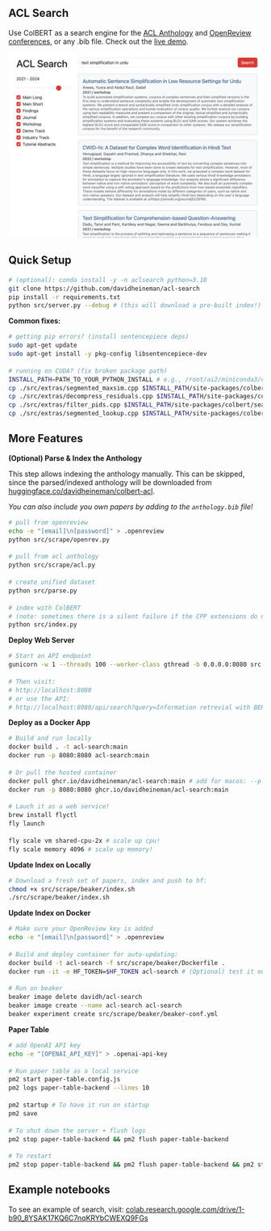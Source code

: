 ## ACL Search

Use ColBERT as a search engine for the [ACL Anthology](https://aclanthology.org/)  and [OpenReview conferences](https://openreview.net/), or any .bib file. Check out the [live demo](https://acl-search.fly.dev/).

<div align="center">
    <img src="./src/static/demo.jpg" width="600" />
</div>

## Quick Setup

```sh
# (optional): conda install -y -n aclsearch python=3.10
git clone https://github.com/davidheineman/acl-search
pip install -r requirements.txt 
python src/server.py --debug # (this will download a pre-built index!)
```

**Common fixes:**

```sh
# getting pip errors? (install sentencepiece deps)
sudo apt-get update
sudo apt-get install -y pkg-config libsentencepiece-dev

# running on CUDA? (fix broken package path)
INSTALL_PATH=PATH_TO_YOUR_PYTHON_INSTALL # e.g., /root/ai2/miniconda3/envs/acl_search/lib/python3.10
cp ./src/extras/segmented_maxsim.cpp $INSTALL_PATH/site-packages/colbert/modeling/segmented_maxsim.cpp
cp ./src/extras/decompress_residuals.cpp $INSTALL_PATH/site-packages/colbert/search/decompress_residuals.cpp
cp ./src/extras/filter_pids.cpp $INSTALL_PATH/site-packages/colbert/search/filter_pids.cpp
cp ./src/extras/segmented_lookup.cpp $INSTALL_PATH/site-packages/colbert/search/segmented_lookup.cpp
```

## More Features

**(Optional) Parse & Index the Anthology**

This step allows indexing the anthology manually. This can be skipped, since the parsed/indexed anthology will be downloaded from [huggingface.co/davidheineman/colbert-acl](https://huggingface.co/davidheineman/colbert-acl).

*You can also include you own papers by adding to the `anthology.bib` file!*

```sh
# pull from openreview
echo -e "[email]\n[password]" > .openreview
python src/scrape/openrev.py

# pull from acl anthology
python src/scrape/acl.py

# create unified dataset
python src/parse.py

# index with ColBERT 
# (note: sometimes there is a silent failure if the CPP extensions do not exist)
python src/index.py
```

**Deploy Web Server**
```sh
# Start an API endpoint
gunicorn -w 1 --threads 100 --worker-class gthread -b 0.0.0.0:8080 src.server:app

# Then visit:
# http://localhost:8080
# or use the API:
# http://localhost:8080/api/search?query=Information retrevial with BERT
```

**Deploy as a Docker App**
```sh
# Build and run locally
docker build . -t acl-search:main
docker run -p 8080:8080 acl-search:main

# Or pull the hosted container
docker pull ghcr.io/davidheineman/acl-search:main # add for macos: --platform linux/arm64 
docker run -p 8080:8080 ghcr.io/davidheineman/acl-search:main

# Lauch it as a web service!
brew install flyctl
fly launch

fly scale vm shared-cpu-2x # scale up cpu!
fly scale memory 4096 # scale up memory!
```

**Update Index on Locally**
```sh
# Download a fresh set of papers, index and push to hf:
chmod +x src/scrape/beaker/index.sh
./src/scrape/beaker/index.sh
```

**Update Index on Docker**
```sh
# Make sure your OpenReview key is added
echo -e "[email]\n[password]" > .openreview

# Build and deploy container for auto-updating:
docker build -t acl-search -f src/scrape/beaker/Dockerfile .
docker run -it -e HF_TOKEN=$HF_TOKEN acl-search # (Optional) test it out!

# Run on beaker
beaker image delete davidh/acl-search
beaker image create --name acl-search acl-search
beaker experiment create src/scrape/beaker/beaker-conf.yml
```

**Paper Table**
```sh
# add OpenAI API key
echo -e "[OPENAI_API_KEY]" > .openai-api-key

# Run paper table as a local service
pm2 start paper-table.config.js
pm2 logs paper-table-backend --lines 10

pm2 startup # To have it run on startup
pm2 save

# To shut down the server + flush logs
pm2 stop paper-table-backend && pm2 flush paper-table-backend

# To restart
pm2 stop paper-table-backend && pm2 flush paper-table-backend && pm2 start paper-table.config.js
```

## Example notebooks

To see an example of search, visit:
[colab.research.google.com/drive/1-b90_8YSAK17KQ6C7nqKRYbCWEXQ9FGs](https://colab.research.google.com/drive/1-b90_8YSAK17KQ6C7nqKRYbCWEXQ9FGs?usp=sharing)

<!-- ## Notes
- See: 
    - https://github.com/stanford-futuredata/ColBERT/blob/main/colbert/index_updater.py
    - https://github.com/stanford-futuredata/ColBERT/issues/111

- To generate favicon:
    cd src/static
    inkscape table.svg --export-type=png --export-background-opacity=0 --export-filename=table.png
    convert table.png -resize 256x256 -fill red -colorize 100% table.ico
    rm table.png

- TODO:
    - On UI
        - Add a "last scaped at time X" button, and a ? modal next to the years to explain why it only goes back to 2010
        - Have it auto-select the search when you load the page
        - Make the titles different colors depending on the venue / type
        - Make people's names clickable to their research website

        - Single click "copy" for bib key
        - Colors: make the colors resemble the ACL page much closer
            - There's still a bunch of blue from the bootstrap themeing
        - Smaller line spacing for abstract text
        - Justify the result metadata (Year, venue, etc.) so the content all starts at the same vertical position
        - Add a "Expand" button at the end of the abstract
        - Put two sliders on the year range (and make the years selectable, with the years at both ends of the bar)
        - If the user selects certain venues, remember these venues
        - Add a dropdown under the "Workshop" box to select specific workshops

    - On search quality
        - Only includes ICLR 2020-, NeurIPS 2020-, ICML 2023-. Fix this.
            - Add workshops (see `openreview_confs.json`)
        - Pre-2020 ACL papers still not correctly organized?
        - More papers here? https://github.com/mlresearch/mlresearch.github.io?tab=readme-ov-file

    - On indexing
        - Make indexing code better 
            (currently, the setup involves manually copying the CPP files becuase there is a silent failure, this also should be possible to do on Google Collab, or even MPS)
            - Fix "sanity check" in index.py
            - Investigate why it's so slow (~8 hours for 70K papers. I think faiss is the culprit)
        - Make this one-click re-indexing as a GitHub action (potentially when building the container? Or re-build the container when HF is updated)

    - On deployment
        - Reduce batch batch size to help RAM usage (https://fly.io/docs/about/pricing/#started-fly-machines)
        - Memory errors: In `load_test.py`, if we submit more than 5 requests simultaneously, it triggers an OOM error. We need the server to have a queue to elegantly handle simultanous queries so it never runs out of memory (also batch the inputs to handle multiple requests at once)
 -->